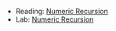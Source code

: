 * Reading: [Numeric Recursion](../readings/numeric-recursion-reading.html)
* Lab: [Numeric Recursion](../labs/numeric-recurstion-lab.html)
